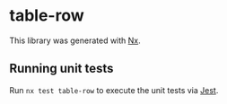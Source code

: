# table-row

This library was generated with [Nx](https://nx.dev).

## Running unit tests

Run `nx test table-row` to execute the unit tests via [Jest](https://jestjs.io).
